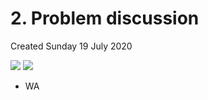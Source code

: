 # 2. Problem discussion
Created Sunday 19 July 2020

![](/assets/2._Problem_discussion_-_40-image-1.png)
![](/assets/2._Problem_discussion_-_40-image-2.png)

- WA
